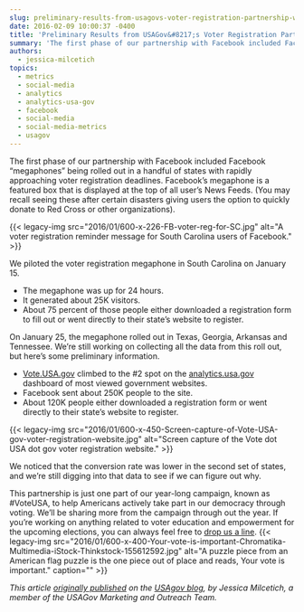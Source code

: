 ```yaml
---
slug: preliminary-results-from-usagovs-voter-registration-partnership-with-facebook
date: 2016-02-09 10:00:37 -0400
title: 'Preliminary Results from USAGov&#8217;s Voter Registration Partnership with Facebook'
summary: 'The first phase of our partnership with Facebook included Facebook &#8220;megaphones&#8221; being rolled out in a handful of states with rapidly approaching voter registration deadlines. Facebook&#8217;s megaphone is a featured box that is displayed at the top of all user&#8217;s News Feeds. (You may recall seeing these after certain disasters giving users the option to'
authors:
  - jessica-milcetich
topics:
  - metrics
  - social-media
  - analytics
  - analytics-usa-gov
  - facebook
  - social-media
  - social-media-metrics
  - usagov
---
```


The first phase of our partnership with Facebook included Facebook &#8220;megaphones&#8221; being rolled out in a handful of states with rapidly approaching voter registration deadlines. Facebook&#8217;s megaphone is a featured box that is displayed at the top of all user&#8217;s News Feeds. (You may recall seeing these after certain disasters giving users the option to quickly donate to Red Cross or other organizations).

{{< legacy-img src="2016/01/600-x-226-FB-voter-reg-for-SC.jpg" alt="A voter registration reminder message for South Carolina users of Facebook." >}}

We piloted the voter registration megaphone in South Carolina on January 15.

  * The megaphone was up for 24 hours.
  * It generated about 25K visitors.
  * About 75 percent of those people either downloaded a registration form to fill out or went directly to their state&#8217;s website to register.

On January 25, the megaphone rolled out in Texas, Georgia, Arkansas and Tennessee. We&#8217;re still working on collecting all the data from this roll out, but here&#8217;s some preliminary information.

  * [Vote.USA.gov](https://vote.usa.gov/) climbed to the #2 spot on the [analytics.usa.gov](https://analytics.usa.gov/) dashboard of most viewed government websites.
  * Facebook sent about 250K people to the site.
  * About 120K people either downloaded a registration form or went directly to their state&#8217;s website to register.

{{< legacy-img src="2016/01/600-x-450-Screen-capture-of-Vote-USA-gov-voter-registration-website.jpg" alt="Screen capture of the Vote dot USA dot gov voter registration website." >}}

We noticed that the conversion rate was lower in the second set of states, and we&#8217;re still digging into that data to see if we can figure out why.

This partnership is just one part of our year-long campaign, known as #VoteUSA, to help Americans actively take part in our democracy through voting. We&#8217;ll be sharing more from the campaign through out the year. If you&#8217;re working on anything related to voter education and empowerment for the upcoming elections, you can always feel free to [drop us a line](mailto:usapartnerships@gsa.gov). {{< legacy-img src="2016/01/600-x-400-Your-vote-is-important-Chromatika-Multimedia-iStock-Thinkstock-155612592.jpg" alt="A puzzle piece from an American flag puzzle is the one piece out of place and reads, Your vote is important." caption="" >}}

_This article [originally published](https://blog.usa.gov/preliminary-results-from-voter-registration-partnership-with-facebook) on the [USAgov blog](https://blog.usa.gov/), by Jessica Milcetich, a member of the USAGov Marketing and Outreach Team._
